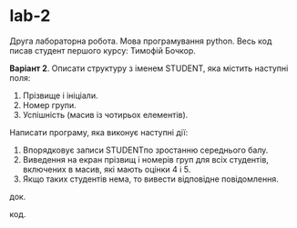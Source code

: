 # lab-2
Друга лабораторна робота. Мова програмування python. Весь код писав студент першого курсу: Тимофій Бочкор.

<b>Варіант 2</b>. Описати структуру з іменем STUDENT, яка містить наступні поля:
 1. Прізвище і ініціали.
 2. Номер групи.
 3. Успішність (масив із чотирьох елементів).

Написати програму, яка виконує наступні дії:
 1. Впорядковує записи STUDENTпо зростанню середнього балу.
 2. Виведення на екран прізвищ і номерів груп для всіх студентів, включених в масив, які мають оцінки 4 і 5.
 3. Якщо таких студентів нема, то вивести відповідне повідомлення.

док.

код.
